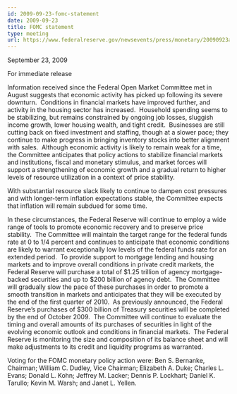 ```yaml
---
id: 2009-09-23-fomc-statement
date: 2009-09-23
title: FOMC statement
type: meeting
url: https://www.federalreserve.gov/newsevents/press/monetary/20090923a.htm
---
```


September 23, 2009

For immediate release

Information received since the Federal Open Market Committee met in August suggests that economic activity has picked up following its severe downturn.  Conditions in financial markets have improved further, and activity in the housing sector has increased.  Household spending seems to be stabilizing, but remains constrained by ongoing job losses, sluggish income growth, lower housing wealth, and tight credit.  Businesses are still cutting back on fixed investment and staffing, though at a slower pace; they continue to make progress in bringing inventory stocks into better alignment with sales.  Although economic activity is likely to remain weak for a time, the Committee anticipates that policy actions to stabilize financial markets and institutions, fiscal and monetary stimulus, and market forces will support a strengthening of economic growth and a gradual return to higher levels of resource utilization in a context of price stability.

With substantial resource slack likely to continue to dampen cost pressures and with longer-term inflation expectations stable, the Committee expects that inflation will remain subdued for some time.

In these circumstances, the Federal Reserve will continue to employ a wide range of tools to promote economic recovery and to preserve price stability.  The Committee will maintain the target range for the federal funds rate at 0 to 1/4 percent and continues to anticipate that economic conditions are likely to warrant exceptionally low levels of the federal funds rate for an extended period.  To provide support to mortgage lending and housing markets and to improve overall conditions in private credit markets, the Federal Reserve will purchase a total of $1.25 trillion of agency mortgage-backed securities and up to $200 billion of agency debt.  The Committee will gradually slow the pace of these purchases in order to promote a smooth transition in markets and anticipates that they will be executed by the end of the first quarter of 2010.  As previously announced, the Federal Reserve’s purchases of $300 billion of Treasury securities will be completed by the end of October 2009.  The Committee will continue to evaluate the timing and overall amounts of its purchases of securities in light of the evolving economic outlook and conditions in financial markets.  The Federal Reserve is monitoring the size and composition of its balance sheet and will make adjustments to its credit and liquidity programs as warranted.

Voting for the FOMC monetary policy action were: Ben S. Bernanke, Chairman; William C. Dudley, Vice Chairman; Elizabeth A. Duke; Charles L. Evans; Donald L. Kohn; Jeffrey M. Lacker; Dennis P. Lockhart; Daniel K. Tarullo; Kevin M. Warsh; and Janet L. Yellen.